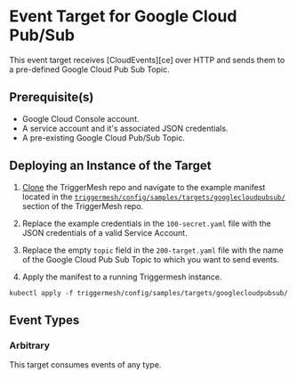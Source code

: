 # Event Target for Google Cloud Pub/Sub

This event target receives [CloudEvents][ce] over HTTP and sends them to a pre-defined Google Cloud Pub Sub Topic.


## Prerequisite(s)

- Google Cloud Console account.
- A service account and it's associated JSON credentials.
- A pre-existing Google Cloud Pub/Sub Topic.


## Deploying an Instance of the Target

1. [Clone][clone] the TriggerMesh repo and navigate to the example manifest located in the [`triggermesh/config/samples/targets/googlecloudpubsub/`][sample-manifest] section of the TriggerMesh repo.

1. Replace the example credentials in the `100-secret.yaml` file with the JSON credentials of a valid Service Account.

1. Replace the empty `topic` field in the `200-target.yaml` file with the name of the Google Cloud Pub Sub Topic to which you want to send events.

1. Apply the manifest to a running Triggermesh instance.
```
kubectl apply -f triggermesh/config/samples/targets/googlecloudpubsub/
```

## Event Types
### Arbitrary
This target consumes events of any type.

[sample-manifest]: https://github.com/triggermesh/triggermesh/tree/main/config/samples/targets/googlecloudpubsub
[clone]: https://github.com/triggermesh/triggermesh/archive/refs/heads/main.zip
